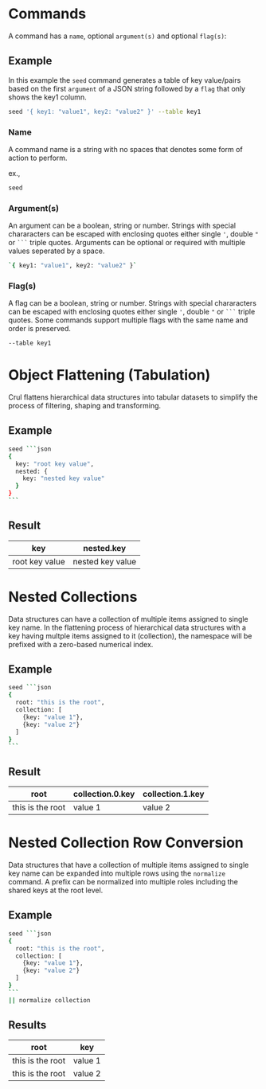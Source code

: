 # Commands

A command has a `name`, optional `argument(s)` and optional `flag(s)`:

## Example

In this example the `seed` command generates a table of key value/pairs based on the first `argument` of a JSON string followed by a `flag` that only shows the key1 column.

```bash
seed '{ key1: "value1", key2: "value2" }' --table key1
```

### Name

A command name is a string with no spaces that denotes some form of action to perform.

ex.,
```bash
seed
```

### Argument(s)

An argument can be a boolean, string or number. Strings with special chararacters can be escaped with enclosing quotes either single `'`, double `"` or <code>\`\`\`</code> triple quotes. Arguments can be optional or required with multiple values seperated by a space.

```bash
`{ key1: "value1", key2: "value2" }`
```

### Flag(s)

A flag can be a boolean, string or number. Strings with special chararacters can be escaped with enclosing quotes either single `'`, double `"` or <code>\`\`\`</code> triple quotes.  Some commands support multiple flags with the same name and order is preserved.
```bash
--table key1
```

# Object Flattening (Tabulation)

Crul flattens hierarchical data structures into tabular datasets to simplify the process of filtering, shaping and transforming.

## Example

````bash
seed ```json
{
  key: "root key value",
  nested: {
    key: "nested key value" 
  }
}
```
````

## Result

| key    | nested.key |
| -------- | ------- |
| root key value  | nested key value |


# Nested Collections 

Data structures can have a collection of multiple items assigned to single key name. In the flattening process of hierarchical data structures with a key having multple items assigned to it (collection), the namespace will be prefixed with a zero-based numerical index. 

## Example 

````bash
seed ```json
{
  root: "this is the root",
  collection: [
    {key: "value 1"},
    {key: "value 2"}
  ]
}
```
````

## Result

| root    | collection.0.key | collection.1.key |
| -------- | ------- | ------- |
| this is the root | value 1 | value 2 |

# Nested Collection Row Conversion

Data structures that have a collection of multiple items assigned to single key name can be expanded into multiple rows using the `normalize` command. A prefix can be normalized into multiple roles including the shared keys at the root level.  

## Example

````bash
seed ```json
{
  root: "this is the root",
  collection: [
    {key: "value 1"},
    {key: "value 2"}
  ]
}
```
|| normalize collection
````

## Results

| root    | key | 
| -------- | ------- | 
| this is the root | value 1 | 
| this is the root | value 2 | 

